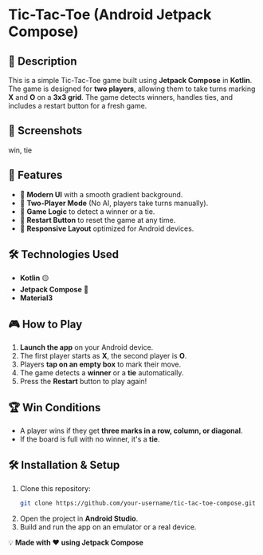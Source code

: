 # Tic-Tac-Toe (Android Jetpack Compose)

## 📝 Description
This is a simple Tic-Tac-Toe game built using **Jetpack Compose** in **Kotlin**. The game is designed for **two players**, allowing them to take turns marking **X** and **O** on a **3x3 grid**. The game detects winners, handles ties, and includes a restart button for a fresh game.

## 📸 Screenshots
win, tie

## 🚀 Features
- 🎨 **Modern UI** with a smooth gradient background.
- 👥 **Two-Player Mode** (No AI, players take turns manually).
- 🔄 **Game Logic** to detect a winner or a tie.
- 🔁 **Restart Button** to reset the game at any time.
- 📱 **Responsive Layout** optimized for Android devices.

## 🛠️ Technologies Used
- **Kotlin** 🟡
- **Jetpack Compose** 📱
- **Material3** 

## 🎮 How to Play
1. **Launch the app** on your Android device.
2. The first player starts as **X**, the second player is **O**.
3. Players **tap on an empty box** to mark their move.
4. The game detects a **winner** or a **tie** automatically.
5. Press the **Restart** button to play again!

## 🏆 Win Conditions
- A player wins if they get **three marks in a row, column, or diagonal**.
- If the board is full with no winner, it's a **tie**.

## 🛠️ Installation & Setup
1. Clone this repository:
   ```sh
   git clone https://github.com/your-username/tic-tac-toe-compose.git
   ```
2. Open the project in **Android Studio**.
3. Build and run the app on an emulator or a real device.



💡 **Made with ❤️ using Jetpack Compose**

